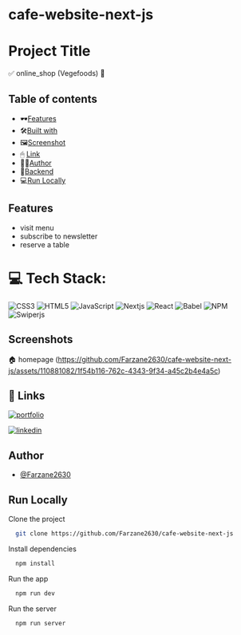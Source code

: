 # cafe-website-next-js

# Project Title

✅ online_shop (Vegefoods) 🛒

## Table of contents
  - 🕶[Features](#features)
  - 🛠[Built with](#built-with)
  - 🖼[Screenshot](#screenshot)
  - 🖱 [Link](#links)
  - 👩‍💻[Author](#author)
  - 🛅[Backend](#API)
  - 💻[Run Locally](#Run_Locally)


## Features

- visit menu
- subscribe to newsletter
- reserve a table

# 💻 Tech Stack:
![CSS3](https://img.shields.io/badge/css3-%231572B6.svg?style=plastic&logo=css3&logoColor=white) ![HTML5](https://img.shields.io/badge/html5-%23E34F26.svg?style=plastic&logo=html5&logoColor=white) ![JavaScript](https://img.shields.io/badge/javascript-%23323330.svg?style=plastic&logo=javascript&logoColor=%23F7DF1E) ![Nextjs](https://img.shields.io/badge/nextjs-F9DC3e?style=plastic&logo=nextjs&logoColor=violet) ![React](https://img.shields.io/badge/react-%2320232a.svg?style=plastic&logo=react&logoColor=%2361DAFB)  ![Babel](https://img.shields.io/badge/Babel-F9DC3e?style=plastic&logo=babel&logoColor=black)  ![NPM](https://img.shields.io/badge/NPM-%23000000.svg?style=plastic&logo=npm&logoColor=white) ![Swiperjs](https://img.shields.io/badge/swiper-js-DB7093?style=plastic&logo=styled-components&logoColor=white) 

## Screenshots
🏠 homepage
(https://github.com/Farzane2630/cafe-website-next-js/assets/110881082/1f54b116-762c-4343-9f34-a45c2b4e4a5c)


## 🔗 Links
[![portfolio](https://img.shields.io/badge/github-000?style=for-the-badge&logo=github&logoColor=white)](https://github.com/Farzane2630)

[![linkedin](https://img.shields.io/badge/linkedin-0A66C2?style=for-the-badge&logo=linkedin&logoColor=white)](https://www.linkedin.com/in/farzane-kazemi/)



## Author

- [@Farzane2630](https://github.com/Farzane2630)


## Run Locally

Clone the project

```bash
  git clone https://github.com/Farzane2630/cafe-website-next-js
```

Install dependencies

```bash
  npm install
```

Run the app

```bash
  npm run dev
```

Run the server

```bash
  npm run server
```

 
